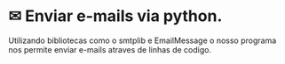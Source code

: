 
# ✉ Enviar e-mails via python.

Utilizando bibliotecas como o  smtplib e EmailMessage o nosso programa nos permite enviar e-mails atraves de linhas de codigo.

